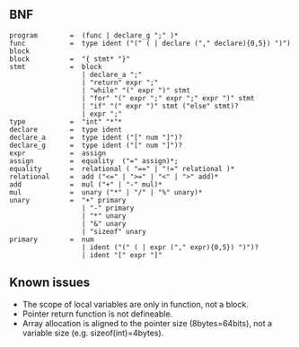 ## BNF
```
program        =  (func | declare_g ";" )*
func           =  type ident ("(" ( | declare ("," declare){0,5}) ")") block
block          =  "{ stmt* "}"
stmt           =  block
                  | declare_a ";"
                  | "return" expr ";"
                  | "while" "(" expr ")" stmt
                  | "for" "(" expr ";" expr ";" expr ")" stmt
                  | "if" "(" expr ")" stmt ("else" stmt)?
                  | expr ";"
type           =  "int" "*"*
declare        =  type ident
declare_a      =  type ident ("[" num "]")?
declare_g      =  type ident ("[" num "]")?
expr           =  assign
assign         =  equality  ("=" assign)*;
equality       =  relational ( "==" | "!=" relational )*
relational     =  add ("<=" | ">=" | "<" | ">" add)*
add            =  mul ("+" | "-" mul)*
mul            =  unary ("*" | "/" | "%" unary)*
unary          =  "+" primary
                  | "-" primary
                  | "*" unary
                  | "&" unary
                  | "sizeof" unary
primary        =  num
                  | ident ("(" ( | expr ("," expr){0,5}) ")")?
                  | ident "[" expr "]"
```

## Known issues
* The scope of local variables are only in function, not a block.
* Pointer return function is not defineable.
* Array allocation is aligned to the pointer size (8bytes=64bits), not a variable size (e.g. sizeof(int)=4bytes).